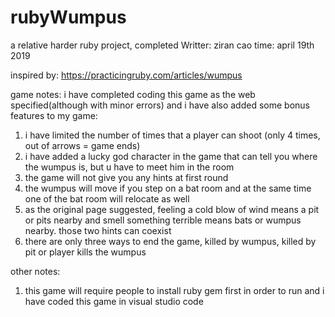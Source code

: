 # rubyWumpus
a relative harder ruby project, completed
Writter: ziran cao
time: april 19th 2019

inspired by:
https://practicingruby.com/articles/wumpus

game notes:
i have completed coding this game as the web specified(although with minor errors) and i have also added some bonus features to my game:
1. i have limited the number of times that a player can shoot (only 4 times, out of arrows = game ends)
2. i have added a lucky god character in the game that can tell you where the wumpus is, but u have to meet him in the room
3. the game will not give you any hints at first round
4. the wumpus will move if you step on a bat room and at the same time one of the bat room will relocate as well
5. as the original page suggested, feeling a cold blow of wind means a pit or pits nearby and smell something terrible means bats or wumpus nearby. those two hints can coexist
6. there are only three ways to end the game, killed by wumpus, killed by pit or player kills the wumpus
 
other notes:
1. this game will require people to install ruby gem first in order to run and i have coded this game in visual studio code